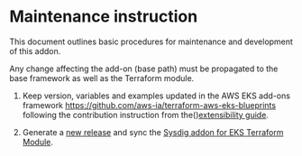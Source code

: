 # Maintenance instruction

This document outlines basic procedures for maintenance and development of this addon.

Any change affecting the add-on (base path) must be propagated to the base framework as well as the Terraform module.

1. Keep version, variables and examples updated in the AWS EKS add-ons framework https://github.com/aws-ia/terraform-aws-eks-blueprints following the contribution instruction from the()[extensibility guide](https://github.com/aws-ia/terraform-aws-eks-blueprints/blob/main/docs/extensibility.md).

2. Generate a [new release](https://github.com/sysdiglabs/terraform-eksblueprints-sysdig-addon/releases) and sync the [Sysdig addon for EKS Terraform Module](https://registry.terraform.io/modules/sysdiglabs/sysdig-addon/eksblueprints/latest).
